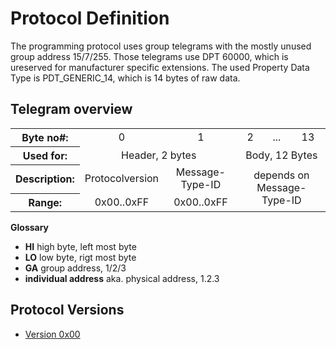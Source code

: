 # Protocol Definition

The programming protocol uses group telegrams with the mostly unused group address 15/7/255. Those telegrams use DPT 60000, which is ureserved for manufacturer specific extensions. The used Property Data Type is PDT_GENERIC_14, which is 14 bytes of raw data. 

## Telegram overview

<table>
    <tr>
        <th>Byte no#:</th>
        <td align="center">0</td>
        <td align="center">1</td>
        <td align="center">2</td>
        <td align="center">...</td>
        <td align="center">13</td>
    </tr>
    <tr>
        <th>Used for:</th>
        <td align="center" colspan="2">Header, 2 bytes</td>
        <td align="center" colspan="3">Body, 12 Bytes</td>
    </tr>
    <tr>
        <th>Description:</th>
        <td>Protocolversion</td>
        <td align="center" >Message-Type-ID</td>
        <td align="center" colspan="3" rowspan="2">depends on Message-Type-ID</td>
    </tr>
    <tr>
        <th>Range:</th>
        <td align="center">0x00..0xFF</td>
        <td align="center">0x00..0xFF</td>        
    </tr>
</table>

**Glossary**	

* **HI**	high byte, left most byte												
* **LO**	low byte, rigt most byte												
* **GA**	group address, 1/2/3												
* **individual address**	aka. physical address, 1.2.3												

## Protocol Versions

- [Version 0x00](protocol_0x00.md)

